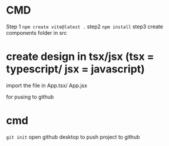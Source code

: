 
# CMD 

Step 1 `npm create vite@latest .`
step2 `npm install`
step3 create components folder in src
# create design in tsx/jsx (tsx = typescript/ jsx = javascript)

import the file in App.tsx/ App.jsx

for pusing to github

# cmd

`git init`
open github desktop to push project to github
